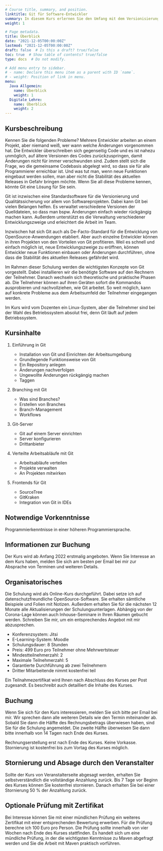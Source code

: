 ```yaml
---
# Course title, summary, and position.
linktitle: Git für Software-Entwickler
summary: In diesem Kurs erlernen Sie den Umfang mit dem Versionisierungsprogramm Git kennen. Git ermöglicht es Ihnen, mit anderen in Teams zusammenzuarbeiten und verschiedene Versionen Ihrer Dokumente zu verwalten.
weight: 1

# Page metadata.
title: Überblick
date: "2021-12-05T00:00:00Z"
lastmod: "2021-12-05T00:00:00Z"
draft: false  # Is this a draft? true/false
toc: true  # Show table of contents? true/false
type: docs  # Do not modify.

# Add menu entry to sidebar.
# - name: Declare this menu item as a parent with ID `name`.
# - weight: Position of link in menu.
menu:
  Java Allgemein:
    name: Überblick
    weight: 1
  Digitale Lehre:
    name: Überblick
    weight: 2
---
```


## Kursbeschreibung
Kennen Sie die folgenden Probleme? Mehrere Entwickler arbeiten an einem Projekt, aber niemand weiß, wer wann welche Änderungen vorgenommen hat. Die Entwickler überschreiben sich gegenseitig Code und es ist nahezu unmöglich, auf ältere Versionen des Codes zurückzuspringen, damit Änderungen nicht für immer verschwunden sind. Zudem stellt sich die Frage, wo die gemeinsame Codebasis abgelegt wird, so dass sie für alle Programmierer erreichbar ist. Und was tut man, wenn neue Funktionen eingebaut werden sollen, man aber nicht die Stabilität des aktuellen Releases in Gefahr bringen möchte. Wenn Sie all diese Probleme kennen, könnte Git eine Lösung für Sie sein.

Git ist inzwischen eine Standardsoftware für die Versionierung und Qualitätssicherung vor allem von Softwareprojekten. Dabei kann Git bei vielen Belangen helfen. Es verwaltet verschiedene Versionen der Quelldateien, so dass man bspw. Änderungen einfach wieder rückgängig machen kann. Außerdem unterstützt es die Verwaltung verschiedener Entwicklungszweige und erleichtert die Arbeit im Team. 

Inzwischen hat sich Git auch als De-Facto-Standard für die Entwicklung von OpenSource-Anwendungen etabliert. Aber auch einzelne Entwickler können in ihren Projekten von den Vorteilen von Git profitieren. Weil es schnell und einfach möglich ist, neue Entwicklungszweige zu eröffnen, können Entwickler neue Funktionen einbauen oder Änderungen durchführen, ohne dass die Stabilität des aktuellen Releases gefährdet wird. 

Im Rahmen dieser Schulung werden die wichtigsten Konzepte von Git vorgestellt. Dabei installieren wir die benötigte Software auf den Rechnern der Teilnehmer. Danach wechseln sich theoretische und praktische Phasen ab. Die Teilnehmer können auf ihren Geräten sofort die Kommandos ausprobieren und nachvollziehen, wie Git arbeitet. So weit möglich, kann auf konkrete Probleme aus dem Arbeitsumfeld der Teilnehmer eingegangen werden. 

Im Kurs wird vom Dozenten ein Linux-System, aber die Teilnehmer sind bei der Wahl des Betriebssystem absolut frei, denn Git läuft auf jedem Betriebssystem. 

## Kursinhalte
1. Einführung in Git
	* Installation von  Git und Einrichten der Arbeitsumgebung
	* Grundlegende Funktionsweise von Git
	* Ein Repository anlegen
	* Änderungen nachverfolgen
	* Ungewollte Änderungen rückgängig machen
	* Taggen
	
2. Branching mit Git
	* Was sind Branches?
	* Erstellen von Branches
	* Branch-Management
	* Workflows
	
3. 	Git-Server
	* Git auf einem Server einrichten
	* Server konfigurieren
	* Drittanbieter
		
4. Verteilte Arbeitsabläufe mit Git
	* Arbeitsabläufe verteilen
	* Projekte verwalten
	* An Projekten mitwirken

5. Frontends für Git
	* SourceTree
	* GitKraken
	* Integration von Git in IDEs

## Notwendige Vorkenntnisse
Programmierkenntnisse in einer höheren Programmiersprache.

## Informationen zur Buchung
Der Kurs wird ab Anfang 2022 erstmalig angeboten. Wenn Sie Interesse an dem Kurs haben, melden Sie sich am besten per Email bei mir zur Absprache von Terminen und weiteren Details. 

## Organisatorisches
Die Schulung wird als Online-Kurs durchgeführt. Dabei setze ich auf datenschutzfreundliche OpenSource-Software. Sie erhalten sämtliche Beispiele und Folien mit Notizen. Außerdem erhalten Sie für die nächsten 12 Monate alle Aktualisierungen der Schulungsunterlagen. Abhängig von der Corona-Lage können auch Inhouse-Seminare in Ihren Räumen gebucht werden. Schreiben Sie mir, um ein entsprechendes Angebot mit mir abzusprechen.

* Konferenzsystem: Jitsi
* E-Learning-System: Moodle
* Schulungsdauer: 8 Stunden
* Preis: 499 Euro pro Teilnehmer ohne Mehrwertsteuer
* Mindestteilnehmerzahl: 2
* Maximale Teilnehmerzahl: 5
* Garantierte Durchführung ab zwei Teilnehmern
* Dritter Mitarbeitende nimmt kostenfrei teil

Ein Teilnahmezertifikat wird Ihnen nach Abschluss des Kurses per Post zugesandt. Es beschreibt auch detailliert die Inhalte des Kurses.

## Buchung 
Wenn Sie sich für den Kurs interessieren, melden Sie sich bitte per Email bei mir. Wir sprechen dann alle weiteren Details wie den Termin miteinander ab. Sobald Sie dann die Hälfte des Rechnungsbetrags überwiesen haben, sind Sie für die Schulung angemeldet. Die zweite Hälfte überweisen Sie dann bitte innerhalb von 14 Tagen nach Ende des Kurses. 

Rechnungserstellung erst nach Ende des Kurses. Keine Vorkasse. Stornierung ist kostenfrei bis zum Vortag des Kurses möglich.

## Stornierung und Absage durch den Veranstalter
Sollte der Kurs von Veranstalterseite abgesagt werden, erhalten Sie selbstverständlich die vollständige Anzahlung zurück. Bis 7 Tage vor Beginn des Kurses können Sie kostenfrei stornieren. Danach erhalten Sie bei einer Stornierung 50 % der Anzahlung zurück. 

## Optionale Prüfung mit Zertifikat
Bei Interesse können Sie mit einer mündlichen Prüfung ein weiteres Zertifikat mit einer entsprechenden Bewertung erwerben. Für die Prüfung berechne ich 100 Euro pro Person. Die Prüfung sollte innerhalb von vier Wochen nach Ende des Kurses stattfinden. Es handelt sich um eine mündliche Prüfung, in der die wichtigsten Kenntnisse zu Maven abgefragt werden und Sie die Arbeit mit Maven praktisch vorführen. 